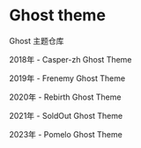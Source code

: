 # Ghost theme

Ghost 主题仓库

2018年 - Casper-zh Ghost Theme

2019年 - Frenemy Ghost Theme

2020年 - Rebirth Ghost Theme

2021年 - SoldOut Ghost Theme

2023年 - Pomelo Ghost Theme
